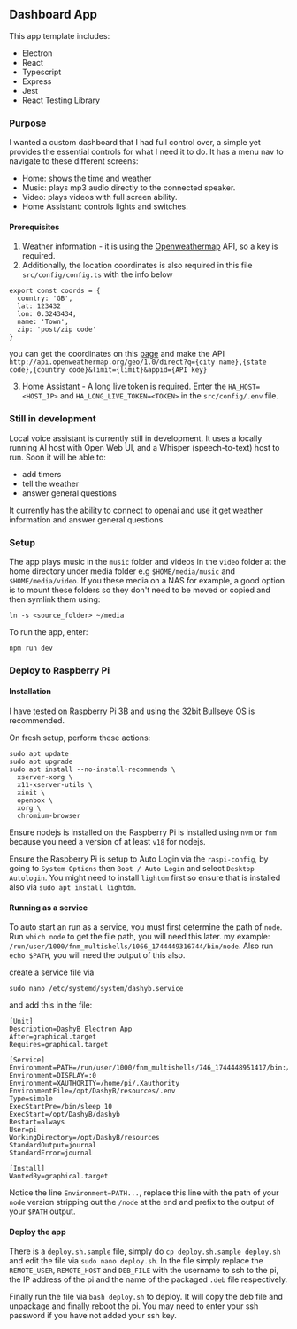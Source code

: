 ## Dashboard App

This app template includes:

- Electron
- React
- Typescript
- Express
- Jest
- React Testing Library

### Purpose

I wanted a custom dashboard that I had full control over, a simple yet provides the essential controls for what I need it to do. It has a menu nav to navigate to these different screens:

- Home: shows the time and weather
- Music: plays mp3 audio directly to the connected speaker.
- Video: plays videos with full screen ability.
- Home Assistant: controls lights and switches.

#### Prerequisites

1. Weather information - it is using the [Openweathermap](https://openweathermap.org/) API, so a key is required.
2. Additionally, the location coordinates is also required in this file `src/config/config.ts` with the info below

```
export const coords = {
  country: 'GB',
  lat: 123432
  lon: 0.3243434,
  name: 'Town',
  zip: 'post/zip code'
}
```

you can get the coordinates on this [page](https://openweathermap.org/api/geocoding-api) and make the API `http://api.openweathermap.org/geo/1.0/direct?q={city name},{state code},{country code}&limit={limit}&appid={API key}`

3. Home Assistant - A long live token is required. Enter the `HA_HOST=<HOST_IP>` and `HA_LONG_LIVE_TOKEN=<TOKEN>` in the `src/config/.env` file.

### Still in development

Local voice assistant is currently still in development. It uses a locally running AI host with Open Web UI, and a Whisper (speech-to-text) host to run.
Soon it will be able to:

- add timers
- tell the weather
- answer general questions

It currently has the ability to connect to openai and use it get weather information and answer general questions.

### Setup

The app plays music in the `music` folder and videos in the `video` folder at the home directory under media folder e.g `$HOME/media/music` and `$HOME/media/video`. If you these media on a NAS for example, a good option is to mount these folders so they don't need to be moved or copied and then symlink them using:
```
ln -s <source_folder> ~/media
```

To run the app, enter:

```
npm run dev
```


### Deploy to Raspberry Pi

#### Installation

I have tested on Raspberry Pi 3B and using the 32bit Bullseye OS is recommended.

On fresh setup, perform these actions:
```
sudo apt update
sudo apt upgrade
sudo apt install --no-install-recommends \
  xserver-xorg \
  x11-xserver-utils \
  xinit \
  openbox \
  xorg \
  chromium-browser
```

Ensure nodejs is installed on the Raspberry Pi is installed using `nvm` or `fnm` because you need a version of at least `v18` for nodejs.

Ensure the Raspberry Pi is setup to Auto Login via the `raspi-config`, by going to `System Options` then `Boot / Auto Login` and select `Desktop Autologin`. You might need to install `lightdm` first so ensure that is installed also via `sudo apt install lightdm`.

#### Running as a service

To auto start an run as a service, you must first determine the path of `node`.
Run `which node` to get the file path, you will need this later.
my example: `/run/user/1000/fnm_multishells/1066_1744449316744/bin/node`.
Also run `echo $PATH`, you will need the output of this also.

create a service file via 
```
sudo nano /etc/systemd/system/dashyb.service 
```
and add this in the file:
```
[Unit]
Description=DashyB Electron App
After=graphical.target
Requires=graphical.target

[Service]
Environment=PATH=/run/user/1000/fnm_multishells/746_1744448951417/bin:/home/pi/.local/share/fnm:/usr/local/sbin:/usr/local/bin:/usr/sbin:/usr/bin:/sbin:/bin:/usr/local/games:/usr/games
Environment=DISPLAY=:0
Environment=XAUTHORITY=/home/pi/.Xauthority
EnvironmentFile=/opt/DashyB/resources/.env
Type=simple
ExecStartPre=/bin/sleep 10
ExecStart=/opt/DashyB/dashyb
Restart=always
User=pi
WorkingDirectory=/opt/DashyB/resources
StandardOutput=journal
StandardError=journal

[Install]
WantedBy=graphical.target
```
Notice the line `Environment=PATH...`, replace this line with the path of your `node` version stripping out the `/node` at the end and prefix to the output of your `$PATH` output.

#### Deploy the app

There is a `deploy.sh.sample` file, simply do `cp deploy.sh.sample deploy.sh` and edit the file via `sudo nano deploy.sh`.
In the file simply replace the `REMOTE_USER`, `REMOTE_HOST` and `DEB_FILE` with the username to ssh to the pi, the IP address of the pi and the name of the packaged `.deb` file respectively.

Finally run the file via `bash deploy.sh` to deploy. It will copy the deb file and unpackage and finally reboot the pi. You may need to enter your ssh password if you have not added your ssh key.
